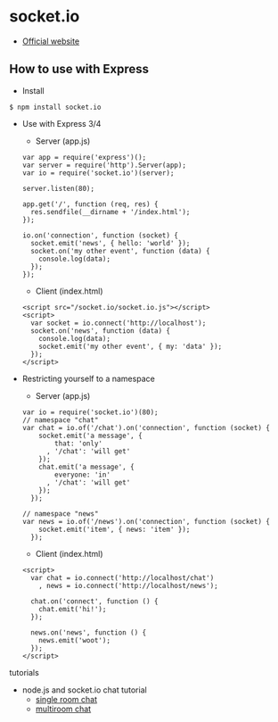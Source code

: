 # socket.io

- [Official website](https://socket.io/)

## How to use with Express
- Install
```
$ npm install socket.io
```

- Use with Express 3/4
  - Server (app.js)
  ```
  var app = require('express')();
  var server = require('http').Server(app);
  var io = require('socket.io')(server);

  server.listen(80);

  app.get('/', function (req, res) {
    res.sendfile(__dirname + '/index.html');
  });

  io.on('connection', function (socket) {
    socket.emit('news', { hello: 'world' });
    socket.on('my other event', function (data) {
      console.log(data);
    });
  });
  ```
  - Client (index.html)
  ```
  <script src="/socket.io/socket.io.js"></script>
  <script>
    var socket = io.connect('http://localhost');
    socket.on('news', function (data) {
      console.log(data);
      socket.emit('my other event', { my: 'data' });
    });
  </script>  
  ```
  
- Restricting yourself to a namespace
  - Server (app.js)
  ```
  var io = require('socket.io')(80);
  // namespace "chat"
  var chat = io.of('/chat').on('connection', function (socket) {
      socket.emit('a message', {
          that: 'only'
        , '/chat': 'will get'
      });
      chat.emit('a message', {
          everyone: 'in'
        , '/chat': 'will get'
      });
    });
  
  // namespace "news"
  var news = io.of('/news').on('connection', function (socket) {
      socket.emit('item', { news: 'item' });
    });
  ```
  - Client (index.html)
  ```
  <script>
    var chat = io.connect('http://localhost/chat')
      , news = io.connect('http://localhost/news');

    chat.on('connect', function () {
      chat.emit('hi!');
    });

    news.on('news', function () {
      news.emit('woot');
    });
  </script>  
  ```

tutorials
- node.js and socket.io chat tutorial
  - [single room chat](http://psitsmike.com/2011/09/node-js-and-socket-io-chat-tutorial/)
  - [multiroom chat](http://psitsmike.com/2011/10/node-js-and-socket-io-multiroom-chat-tutorial/)
